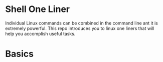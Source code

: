 # Shell One Liner

Individual Linux commands can be combined in the command line ant it is extremely powerful.  This repo introduces you to linux one liners that will help you accomplish useful tasks.


# Basics


